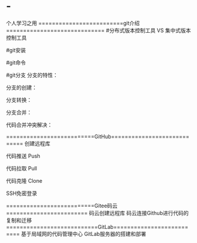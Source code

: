 # -
个人学习之用
=========================git介绍=============================
#分布式版本控制工具 VS 集中式版本控制工具

#git安装

#git命令

#git分支
分支的特性：

分支的创建：

分支转换：

分支合并：

代码合并冲突解决：

==========================GitHub============================
创建远程库

代码推送  Push

代码拉取  Pull

代码克隆 Clone

SSH免密登录

==========================Gitee码云========================
码云创建远程库
码云连接Github进行代码的复制和迁移
===========================GitLab==========================
基于局域网的代码管理中心
GitLab服务器的搭建和部署

